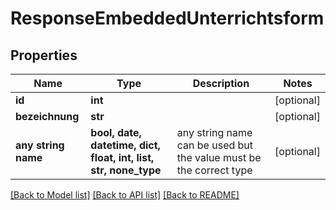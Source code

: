 # ResponseEmbeddedUnterrichtsform


## Properties
Name | Type | Description | Notes
------------ | ------------- | ------------- | -------------
**id** | **int** |  | [optional] 
**bezeichnung** | **str** |  | [optional] 
**any string name** | **bool, date, datetime, dict, float, int, list, str, none_type** | any string name can be used but the value must be the correct type | [optional]

[[Back to Model list]](../README.md#documentation-for-models) [[Back to API list]](../README.md#documentation-for-api-endpoints) [[Back to README]](../README.md)


